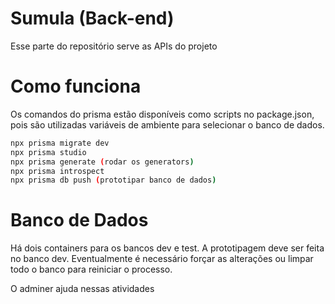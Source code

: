 # Sumula (Back-end)

Esse parte do repositório serve as APIs do projeto

# Como funciona

Os comandos do prisma estão disponíveis como scripts no package.json, pois são utilizadas variáveis de ambiente para selecionar o banco de dados.

```bash
npx prisma migrate dev
npx prisma studio
npx prisma generate (rodar os generators)
npx prisma introspect
npx prisma db push (prototipar banco de dados)
```

# Banco de Dados

Há dois containers para os bancos dev e test. A prototipagem deve ser feita no banco dev. Eventualmente é necessário forçar as alterações ou limpar todo o banco para reiniciar o processo.

O adminer ajuda nessas atividades
